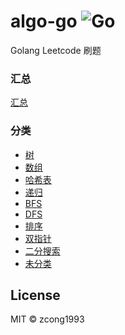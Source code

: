# algo-go ![Go](https://github.com/zcong1993/algo-go/workflows/Go/badge.svg)

Golang Leetcode 刷题

### 汇总

[汇总](./toc/all.md)

### 分类

- [树](./toc/tree.md)
- [数组](./toc/array.md)
- [哈希表](./toc/hash-table.md)
- [递归](./toc/recursion.md)
- [BFS](./toc/breadth-first-search.md)
- [DFS](./toc/depth-first-search.md)
- [排序](./toc/sort.md)
- [双指针](./toc/two-pointers.md)
- [二分搜索](./toc/binary-search.md)
- [未分类](./toc/normal.md)

## License

MIT &copy; zcong1993
